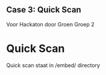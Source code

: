 ## Case 3: Quick Scan
Voor Hackaton door Groen Groep 2

# Quick Scan
Quick scan staat in /embed/ directory
